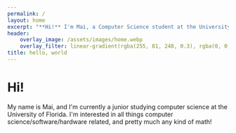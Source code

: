 ```yaml
---
permalink: /
layout: home
excerpt: "**Hi!** I'm Mai, a Computer Science student at the University of Florida."
header:
    overlay_image: /assets/images/home.webp
    overlay_filter: linear-gradient(rgba(255, 81, 248, 0.3), rgba(0, 0, 255, 0.3))
title: hello, world
---
```

# Hi!

My name is Mai, and I'm currently a junior studying computer science at the University of Florida. I'm interested in all things computer science/software/hardware related, and pretty much any kind of math!